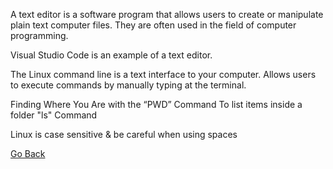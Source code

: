 A text editor is a software program that allows users to create or manipulate plain text computer files. They are often used in the field of computer programming.

Visual Studio Code is an example of a text editor.

The Linux command line is a text interface to your computer. Allows users to execute commands by manually typing at the terminal.

Finding Where You Are with the “PWD” Command
To list items inside a folder "ls" Command

Linux is case sensitive & be careful when using spaces 

[Go Back](README.md)